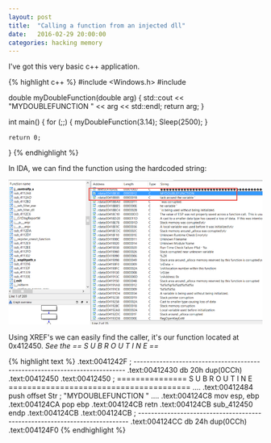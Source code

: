 ```yaml
---
layout: post
title:  "Calling a function from an injected dll"
date:   2016-02-29 20:00:00
categories: hacking memory
---
```


I've got this very basic c++ application.

{% highlight c++ %}
#include <Windows.h>
#include <iostream>

double myDoubleFunction(double arg)
{
	std::cout << "MYDOUBLEFUNCTION " << arg << std::endl;
	return arg;
}

int main()
{
	for (;;)
	{
		myDoubleFunction(3.14);
		Sleep(2500);
	}

	return 0;
}
{% endhighlight %}


In IDA, we can find the function using the hardcoded string:

![alt text](/public/images/2016-02-29-calling-function-from-injected-dll_01.png "IDA Strings Screenshot")

Using XREF's we can easily find the caller, it's our function located at 0x412450. *See the == S U B R O U T I N E ==* 

{% highlight text %}
.text:0041242F ; ---------------------------------------------------------------------------
.text:00412430                 db 20h dup(0CCh)
.text:00412450
.text:00412450 ; =============== S U B R O U T I N E =======================================
....
.text:00412484                 push    offset Str      ; "MYDOUBLEFUNCTION "
....
.text:004124C8                 mov     esp, ebp
.text:004124CA                 pop     ebp
.text:004124CB                 retn
.text:004124CB sub_412450      endp
.text:004124CB
.text:004124CB ; ---------------------------------------------------------------------------
.text:004124CC                 db 24h dup(0CCh)
.text:004124F0
{% endhighlight %}

